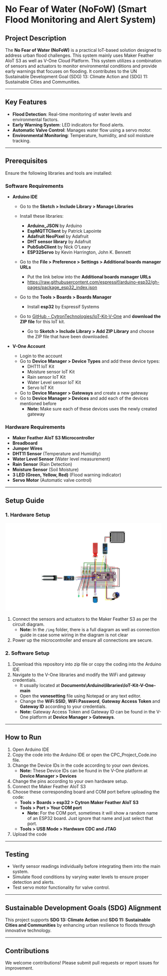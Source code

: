 # No Fear of Water (NoFoW) (Smart Flood Monitoring and Alert System)

## Project Description  
The **No Fear of Water (NoFoW)** is a practical IoT-based solution designed to address urban flood challenges. This system mainly uses Maker Feather AIoT S3 as well as V-One Cloud Platform. This system utilizes a combination of sensors and actuators to monitor environmental conditions and provide early warnings that focuses on flooding. It contributes to the UN Sustainable Development Goal (SDG) 13: Climate Action and (SDG) 11: Sustainable Cities and Communities.

---

## Key Features  
- **Flood Detection**: Real-time monitoring of water levels and environmental factors.  
- **Early Warning System**: LED indicators for flood alerts.  
- **Automatic Valve Control**: Manages water flow using a servo motor.  
- **Environmental Monitoring**: Temperature, humidity, and soil moisture tracking.

---

## Prerequisites  
Ensure the following libraries and tools are installed:  

### Software Requirements
- **Arduino IDE**
  - Go to the **Sketch > Include Library > Manage Libraries**
  - Install these libraries:
    - **Arduino_JSON** by Arduino
    - **EspMQTTClient** by Patrick Lapointe
    - **Adafruit NeoPixel** by Adafruit
    - **DHT sensor library** by Adafruit
    - **PubSubClient** by Nick O'Leary
    - **ESP32Servo** by Kevin Harrington, John K. Bennett

  - Go to the **File > Preference > Settings > Additional boards manager URLs** 
    - Put the link below into the **Additional boards manager URLs**
    - https://raw.githubusercontent.com/espressif/arduino-esp32/gh-pages/package_esp32_index.json

  - Go to the **Tools > Boards > Boards Manager**
    - Install **esp32** by Espressif Systems

  - Go to [GitHub - CytronTechnologies/IoT-Kit-V-One](https://github.com/CytronTechnologies/IoT-Kit-V-One) and **download the ZIP file** for this IoT kit.
    - Go to **Sketch > Include Library > Add ZIP Library** and choose the ZIP file that have been downloaded.

- **V-One Account**
  - Login to the account
  - Go to **Device Manager > Device Types** and add these device types:
    - DHT11 IoT Kit
    - Moisture sensor IoT Kit
    - Rain sensor IoT Kit
    - Water Level sensor IoT Kit
    - Servo IoT Kit
  - Go to **Device Manager > Gateways** and create a new gateway
  - Go to **Device Manager > Devices** and add each of the devices mentioned before
    - **Note:** Make sure each of these devices uses the newly created gateway

### Hardware Requirements
- **Maker Feather AIoT S3 Microcontroller** 
- **Breadboard**
- **Jumper Wires**
- **DHT11 Sensor** (Temperature and Humidity)  
- **Water Level Sensor** (Water level measurement)  
- **Rain Sensor**  (Rain Detection)
- **Moisture Sensor**  (Soil Moisture)
- **3 LED (Green, Yellow, Red)** (Flood warning indicator)  
- **Servo Motor** (Automatic valve control)

---

## Setup Guide  

### 1. Hardware Setup 

![Hardware Setup NoFoW](img/Hardware_Setup_NoFoW.jpg)

1. Connect the sensors and actuators to the Maker Feather S3 as per the circuit diagram. 
    - **Note:** In the `/img` folder, there is a full diagram as well as connection guide in case some wiring in the diagram is not clear
2. Power up the microcontroller and ensure all connections are secure.

### 2. Software Setup  
1. Download this repository into zip file or copy the coding into the Arduino IDE
2. Navigate to the V-One libraries and modify the WiFi and gateway credentials.
    - It usually located at **Documents\Arduino\libraries\IoT-Kit-V-One-main** 
    - Open the **vonesetting** file using Notepad or any text editor.
    - Change the **WiFi SSID**, **WiFi Password**, **Gateway Access Token** and **Gateway ID** according to your credentials.
    - **Note:** Gateway Access Token and Gateway ID can be found in the V-One platform at **Device Manager > Gateways**.

---

## How to Run  
1. Open Arduino IDE  
2. Copy the code into the Arduino IDE or open the CPC_Project_Code.ino file. 
3. Change the Device IDs in the code according to your own devices.
    - **Note:** These Device IDs can be found in the V-One platform at **Device Manager > Devices**
4. Change the pins according to your own hardware setup.
5. Connect the Maker Feather AIoT S3
6. Choose these corresponding board and COM port before uploading the code:
    - **Tools > Boards > esp32 > Cytron Maker Feather AIoT S3**
    - **Tools > Port > Your COM port**
      - **Note:** For the COM port, sometimes it will show a random name of an ESP32 board. Just ignore that name and just select that port.
    - **Tools > USB Mode > Hardware CDC and JTAG**
7. Upload the code

---

## Testing  
- Verify sensor readings individually before integrating them into the main system.  
- Simulate flood conditions by varying water levels to ensure proper detection and alerts.  
- Test servo motor functionality for valve control.  

---

## Sustainable Development Goals (SDG) Alignment  
This project supports **SDG 13: Climate Action** and **SDG 11: Sustainable Cities and Communities** by enhancing urban resilience to floods through innovative technology.

---

## Contributions  
We welcome contributions! Please submit pull requests or report issues for improvement.

